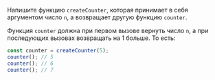 Напишите функцию `createCounter`, которая принимает в себя аргументом число `n`, а
возвращает другую функцию `counter`.

Функция `counter` должна при первом вызове вернуть число `n`, а при последующих вызовах
возвращать на 1 больше. То есть:

```js
const counter = createCounter(5);
counter(); // 5
counter(); // 6
counter(); // 7
```
